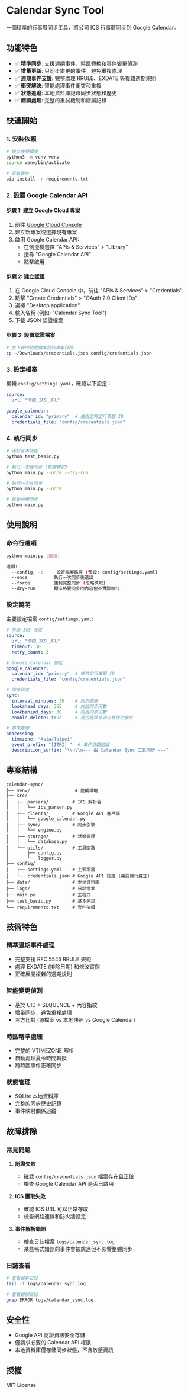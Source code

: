 # Calendar Sync Tool

一個精準的行事曆同步工具，將公司 ICS 行事曆同步到 Google Calendar。

## 功能特色

- ✅ **精準同步**: 支援週期事件、時區轉換和事件變更偵測
- ✅ **增量更新**: 只同步變更的事件，避免重複處理
- ✅ **週期事件支援**: 完整處理 RRULE、EXDATE 等複雜週期規則
- ✅ **衝突解決**: 智能處理事件衝突和重複
- ✅ **狀態追蹤**: 本地資料庫記錄同步狀態和歷史
- ✅ **錯誤處理**: 完整的重試機制和錯誤記錄

## 快速開始

### 1. 安裝依賴

```bash
# 建立虛擬環境
python3 -m venv venv
source venv/bin/activate

# 安裝套件
pip install -r requirements.txt
```

### 2. 設置 Google Calendar API

#### 步驟 1: 建立 Google Cloud 專案

1. 前往 [Google Cloud Console](https://console.cloud.google.com/)
2. 建立新專案或選擇現有專案
3. 啟用 Google Calendar API:
   - 在側邊欄選擇 "APIs & Services" > "Library"
   - 搜尋 "Google Calendar API"
   - 點擊啟用

#### 步驟 2: 建立認證

1. 在 Google Cloud Console 中，前往 "APIs & Services" > "Credentials"
2. 點擊 "Create Credentials" > "OAuth 2.0 Client IDs"
3. 選擇 "Desktop application"
4. 輸入名稱 (例如: "Calendar Sync Tool")
5. 下載 JSON 認證檔案

#### 步驟 3: 設置認證檔案

```bash
# 將下載的認證檔案移到專案目錄
cp ~/Downloads/credentials.json config/credentials.json
```

### 3. 設定檔案

編輯 `config/settings.yaml`，確認以下設定：

```yaml
source:
  url: "你的_ICS_URL"

google_calendar:
  calendar_id: "primary"  # 或指定特定行事曆 ID
  credentials_file: "config/credentials.json"
```

### 4. 執行同步

```bash
# 測試基本功能
python test_basic.py

# 執行一次性同步 (乾跑模式)
python main.py --once --dry-run

# 執行一次性同步
python main.py --once

# 啟動持續同步
python main.py
```

## 使用說明

### 命令行選項

```bash
python main.py [選項]

選項:
  --config, -c     設定檔案路徑 (預設: config/settings.yaml)
  --once          執行一次同步後退出
  --force         強制完整同步 (忽略快取)
  --dry-run       顯示將要同步的內容但不實際執行
```

### 設定說明

主要設定檔案 `config/settings.yaml`:

```yaml
# 來源 ICS 設定
source:
  url: "你的_ICS_URL"
  timeout: 30
  retry_count: 3

# Google Calendar 設定
google_calendar:
  calendar_id: "primary"  # 或特定行事曆 ID
  credentials_file: "config/credentials.json"

# 同步設定
sync:
  interval_minutes: 30    # 同步間隔
  lookahead_days: 365     # 向前同步天數
  lookbehind_days: 30     # 向後同步天數
  enable_delete: true     # 是否刪除來源已移除的事件

# 事件處理
processing:
  timezone: "Asia/Taipei"
  event_prefix: "[ITRI] "  # 事件標題前綴
  description_suffix: "\\n\\n--- 由 Calendar Sync 工具同步 ---"
```

## 專案結構

```
calendar-sync/
├── venv/                 # 虛擬環境
├── src/
│   ├── parsers/         # ICS 解析器
│   │   └── ics_parser.py
│   ├── clients/         # Google API 客戶端
│   │   └── google_calendar.py
│   ├── sync/            # 同步引擎
│   │   └── engine.py
│   ├── storage/         # 狀態管理
│   │   └── database.py
│   └── utils/           # 工具函數
│       ├── config.py
│       └── logger.py
├── config/
│   ├── settings.yaml    # 主要配置
│   └── credentials.json # Google API 認證 (需要自行建立)
├── data/                # 本地資料庫
├── logs/                # 日誌檔案
├── main.py              # 主程式
├── test_basic.py        # 基本測試
└── requirements.txt     # 套件依賴
```

## 技術特色

### 精準週期事件處理

- 完整支援 RFC 5545 RRULE 規範
- 處理 EXDATE (排除日期) 和修改實例
- 正確展開複雜的週期規則

### 智能變更偵測

- 基於 UID + SEQUENCE + 內容指紋
- 增量同步，避免重複處理
- 三方比對 (源檔案 vs 本地快照 vs Google Calendar)

### 時區精準處理

- 完整的 VTIMEZONE 解析
- 自動處理夏令時間轉換
- 跨時區事件正確同步

### 狀態管理

- SQLite 本地資料庫
- 完整的同步歷史記錄
- 事件映射關係追蹤

## 故障排除

### 常見問題

1. **認證失敗**
   - 確認 `config/credentials.json` 檔案存在且正確
   - 檢查 Google Calendar API 是否已啟用

2. **ICS 獲取失敗**
   - 確認 ICS URL 可以正常存取
   - 檢查網路連線和防火牆設定

3. **事件解析錯誤**
   - 檢查日誌檔案 `logs/calendar_sync.log`
   - 某些格式錯誤的事件會被跳過但不影響整體同步

### 日誌查看

```bash
# 查看最新日誌
tail -f logs/calendar_sync.log

# 查看錯誤日誌
grep ERROR logs/calendar_sync.log
```

## 安全性

- Google API 認證資訊安全存儲
- 僅請求必要的 Calendar API 權限
- 本地資料庫僅存儲同步狀態，不含敏感資訊

## 授權

MIT License